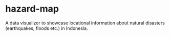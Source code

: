 # hazard-map
A data visualizer to showcase locational information about natural disasters (earthquakes, floods etc.) in Indonesia.
